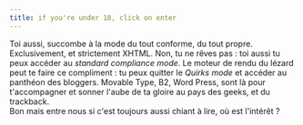 ```yaml
---
title: if you're under 18, click on enter
---
```


Toi aussi, succombe à la mode du tout conforme, du tout propre. Exclusivement,
et strictement XHTML. Non, tu ne rêves pas : toi aussi tu peux accéder au
_standard compliance mode_. Le moteur de rendu du lézard peut te faire ce
compliment : tu peux quitter le _Quirks mode_ et accéder au panthéon des
bloggers. Movable Type, B2, Word Press, sont là pour t'accompagner et sonner
l'aube de ta gloire au pays des geeks, et du trackback.  
Bon mais entre nous si c'est toujours aussi chiant à lire, où est l'intérêt ?

